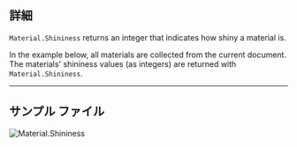## 詳細
`Material.Shininess` returns an integer that indicates how shiny a material is.

In the example below, all materials are collected from the current document. The materials' shininess values (as integers) are returned with `Material.Shininess`.
___
## サンプル ファイル

![Material.Shininess](./Revit.Elements.Material.Shininess_img.jpg)
